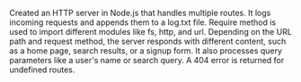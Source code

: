 Created an HTTP server in Node.js that handles multiple routes. It logs incoming requests and appends them to a log.txt file. Require method is used to import different modules like fs, http, and url. Depending on the URL path and request method, the server responds with different content, such as a home page, search results, or a signup form. It also processes query parameters like a user's name or search query. A 404 error is returned for undefined routes.
